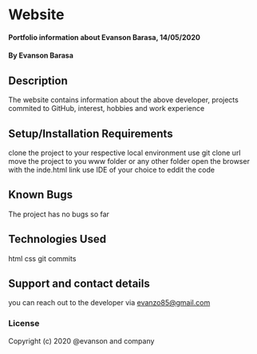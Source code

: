 # Website
#### Portfolio information about Evanson Barasa, 14/05/2020
#### By **Evanson Barasa**
## Description
The website contains information about the above developer, projects commited to GitHub, interest, hobbies and work experience
## Setup/Installation Requirements
 clone the project to your respective local environment
 use git clone url
 move the project to you www folder or any other folder
 open the browser with the inde.html link
 use IDE of your choice to eddit the code
## Known Bugs
The project has no bugs so far
## Technologies Used
html
css
git commits
## Support and contact details
you can reach out to the developer via evanzo85@gmail.com
### License
Copyright (c) 2020 @evanson and company

